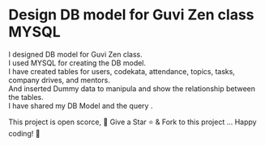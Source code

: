 # Design DB model for Guvi Zen class MYSQL

I designed DB model for Guvi Zen class.\
I used MYSQL for creating the DB model. \
I have created tables for  users, codekata, attendance, topics, tasks, company drives, and mentors. \
And inserted Dummy data to manipula and show the relationship between the tables. \
I have shared my DB Model and the query .

This project is open scorce, 🚀 Give a Star ⭐️ & Fork to this project ... Happy coding! 🤩

